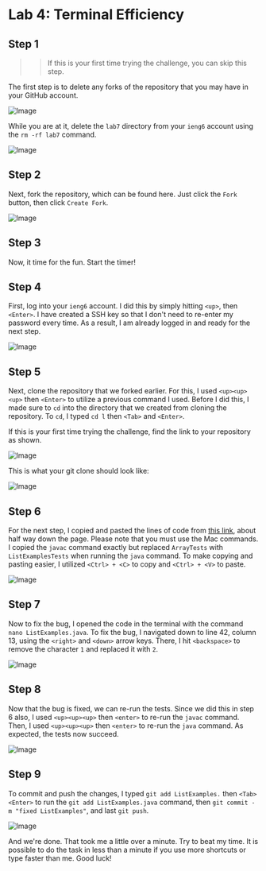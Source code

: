 # Lab 4: Terminal Efficiency

## Step 1

>> If this is your first time trying the challenge, you can skip this step.

The first step is to delete any forks of the repository that you may have in your GitHub account. 

![Image](https://rojiko1.github.io/cse15l-lab-reports/assets/delete-fork-1)

While you are at it, delete the ```lab7``` directory from your ```ieng6``` account using the ```rm -rf lab7``` command.

![Image](https://rojiko1.github.io/cse15l-lab-reports/assets/delete-fork-2.png)

## Step 2

Next, fork the repository, which can be found here. Just click the ```Fork``` button, then click ```Create Fork```.

![Image](https://rojiko1.github.io/cse15l-lab-reports/assets/fork-repo.png)

## Step 3

Now, it time for the fun. Start the timer!

## Step 4

First, log into your ```ieng6``` account. I did this by simply hitting ```<up>```, then ```<Enter>```. I have created a SSH key so that I don't need to re-enter my password every time. As a result, I am already logged in and ready for the next step.

![Image](https://rojiko1.github.io/cse15l-lab-reports/assets/ieng6-login-no-pass.png)

## Step 5

Next, clone the repository that we forked earlier. For this, I used ```<up><up><up>``` then ```<Enter>``` to utilize a previous command I used. Before I did this, I made sure to ```cd``` into the directory that we created from cloning the repository. To ```cd```, I typed ```cd l``` then ```<Tab>``` and ```<Enter>```.

If this is your first time trying the challenge, find the link to your repository as shown.

![Image](https://rojiko1.github.io/cse15l-lab-reports/assets/lab7-git-clone-1.png)

This is what your git clone should look like:

![Image](https://rojiko1.github.io/cse15l-lab-reports/assets/klab7-git-clone-2.png)

## Step 6

For the next step, I copied and pasted the lines of code from [this link](https://ucsd-cse15l-w23.github.io/week/week3/), about half way down the page. Please note that you must use the Mac commands. I copied the ```javac``` command exactly but replaced ```ArrayTests``` with ```ListExamplesTests``` when running the ```java``` command. To make copying and pasting easier, I utilized ```<Ctrl> + <C>``` to copy and ```<Ctrl> + <V>``` to paste.

![Image](https://rojiko1.github.io/cse15l-lab-reports/assets/lab7-junit-tests-1.png)

## Step 7

Now to fix the bug, I opened the code in the terminal with the command ```nano ListExamples.java```. To fix the bug, I navigated down to line 42, column 13, using the ```<right>``` and ```<down>``` arrow keys. There, I hit ```<backspace>``` to remove the character ```1``` and replaced it with ```2```.

![Image](https://rojiko1.github.io/cse15l-lab-reports/assets/nano-lab7.png)

## Step 8

Now that the bug is fixed, we can re-run the tests. Since we did this in step 6 also, I used ```<up><up><up>``` then ```<enter>``` to re-run the ```javac``` command. Then, I used ```<up><up><up>``` then ```<enter>``` to re-run the ```java``` command. As expected, the tests now succeed.

![Image](https://rojiko1.github.io/cse15l-lab-reports/assets/lab7-junit-tests-2.png)

## Step 9

To commit and push the changes, I typed ```git add ListExamples.``` then ```<Tab><Enter>``` to run the ```git add ListExamples.java``` command, then ```git commit -m "fixed ListExamples"```, and last ```git push```.

![Image](https://rojiko1.github.io/cse15l-lab-reports/assets/lab7-git-add-commit-push.png)

And we're done. That took me a little over a minute. Try to beat my time. It is possible to do the task in less than a minute if you use more shortcuts or type faster than me. Good luck!